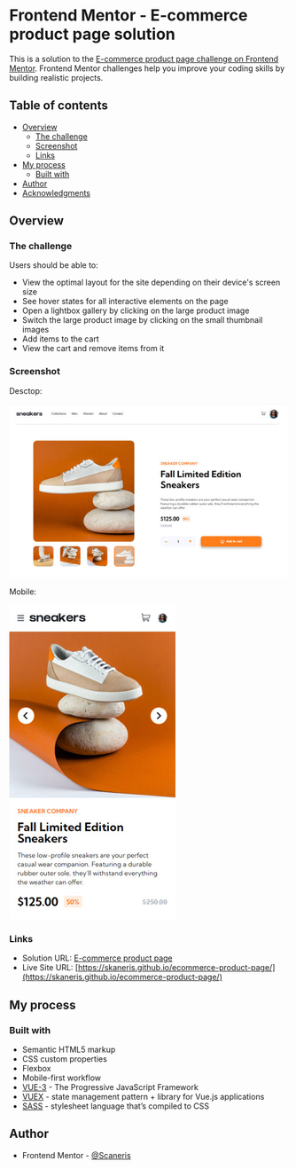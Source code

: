 # Frontend Mentor - E-commerce product page solution

This is a solution to the [E-commerce product page challenge on Frontend Mentor](https://www.frontendmentor.io/challenges/ecommerce-product-page-UPsZ9MJp6). Frontend Mentor challenges help you improve your coding skills by building realistic projects.

## Table of contents

- [Overview](#overview)
  - [The challenge](#the-challenge)
  - [Screenshot](#screenshot)
  - [Links](#links)
- [My process](#my-process)
  - [Built with](#built-with)
- [Author](#author)
- [Acknowledgments](#acknowledgments)

## Overview

### The challenge

Users should be able to:

- View the optimal layout for the site depending on their device's screen size
- See hover states for all interactive elements on the page
- Open a lightbox gallery by clicking on the large product image
- Switch the large product image by clicking on the small thumbnail images
- Add items to the cart
- View the cart and remove items from it

### Screenshot
Desctop:

![](./screenshot.jpg)

Mobile:

![](./screenshot2.jpg)

### Links

- Solution URL: [E-commerce product page](https://www.frontendmentor.io/solutions/html5-sass-flexbox-mobilefirst-vue3-vuex-NFTtprT_A)
- Live Site URL: [https://skaneris.github.io/ecommerce-product-page/](https://skaneris.github.io/ecommerce-product-page/)

## My process

### Built with

- Semantic HTML5 markup
- CSS custom properties
- Flexbox
- Mobile-first workflow
- [VUE-3](https://vuejs.org/) - The Progressive JavaScript Framework
- [VUEX](https://vuex.vuejs.org/) - state management pattern + library for Vue.js applications
- [SASS](https://sass-lang.com/) - stylesheet language that’s compiled to CSS

## Author

- Frontend Mentor - [@Scaneris](https://www.frontendmentor.io/profile/Skaneris)
